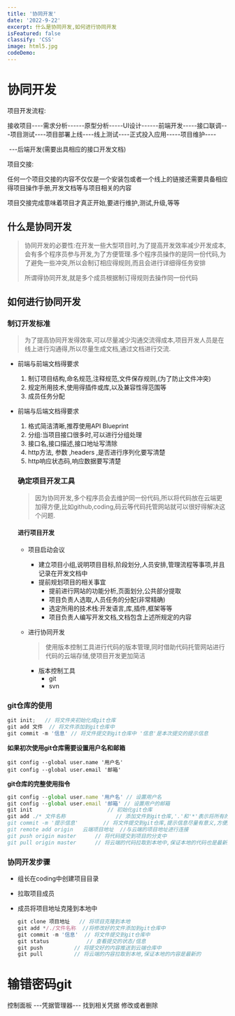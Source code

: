 ```yaml
---
title: '协同开发'
date: '2022-9-22'
excerpt: 什么是协同开发,如何进行协同开发
isFeatured: false
classify: 'CSS'
image: html5.jpg
codeDemo:
---
```


# 协同开发

项目开发流程:

接收项目----需求分析------原型分析-----UI设计------前端开发-----接口联调---项目测试----项目部署上线----线上测试----正式投入应用-----项目维护----

​										---后端开发(需要出具相应的接口开发文档)

项目交接:

任何一个项目交接的内容不仅仅是一个安装包或者一个线上的链接还需要具备相应得项目操作手册,开发文档等与项目相关的内容

项目交接完成意味着项目才真正开始,要进行维护,测试,升级,等等

## 什么是协同开发

> 协同开发的必要性:在开发一些大型项目时,为了提高开发效率减少开发成本,会有多个程序员参与开发,为了方便管理.多个程序员操作的是同一份代码,为了避免一些冲突,所以会制订相应得规则,而且会进行详细得任务安排
>
> 所谓得协同开发,就是多个成员根据制订得规则去操作同一份代码

## 如何进行协同开发



### 制订开发标准

> 为了提高协同开发得效率,可以尽量减少沟通交流得成本,项目开发人员是在线上进行沟通得,所以尽量生成文档,通过文档进行交流.

- 前端与前端文档得要求

  1. 制订项目结构,命名规范,注释规范,文件保存规则,(为了防止文件冲突)
  2. 规定所用技术,使用得插件或库,以及兼容性得范围等
  3. 成员任务分配

- 前端与后端文档得要求

  1. 格式简洁清晰,推荐使用API Blueprint
  2. 分组:当项目接口很多时,可以进行分组处理
  3. 接口名,接口描述,接口地址写清除
  4. http方法, 参数  ,headers  ,是否进行序列化要写清楚
  5. http响应状态码,响应数据要写清楚

  ### 确定项目开发工具

  > 因为协同开发,多个程序员会去维护同一份代码,所以将代码放在云端更加得方便,比如github,coding,码云等代码托管网站就可以很好得解决这个问题.

  #### 进行项目开发

  - 项目启动会议

    - 建立项目小组,说明项目目标,阶段划分,人员安排,管理流程等事项,并且记录在开发文档中
    - 提前规划项目的相关事宜
      - 提前进行网站的功能分析,页面划分,公共部分提取
      - 项目负责人选取,人员任务的分配(非常精确)
      - 选定所用的技术栈:开发语言,库,插件,框架等等
      - 项目负责人编写开发文档,文档包含上述所规定的内容

  - 进行协同开发

    > 使用版本控制工具进行代码的版本管理,同时借助代码托管网站进行代码的云端存储,使项目开发更加简洁

    - 版本控制工具
      - git
      - svn

### git仓库的使用

```javascript
git init;   // 将文件夹初始化成git仓库
git add 文件	// 将文件添加到git仓库中
git commit -m '信息' // 将文件提交到git仓库中 '信息'是本次提交的提示信息
```

**如果初次使用git仓库需要设置用户名和邮箱**

```
git config --global user.name '用户名'
git config --global user.email '邮箱'
```

**git仓库的完整使用指令**

```javascript
git config --global user.name '用户名' // 设置用户名
git config --global user.email '邮箱' // 设置用户的邮箱
git init						// 初始化git仓库
git add ./* 文件名称				// 添加文件到git仓库,'.'和'*'表示将所有的文件都进行添加,如果添加单个的文件就直接写文件的名称
git commit -m '提示信息'		// 将文件提交到git仓库,提示信息尽量有意义,方便版本管理和控制
git remote add origin	云端项目地址	//与云端的项目地址进行连接
git push origin master		// 将代码提交到项目的分支中
git pull origin master		// 将云端的代码拉取到本地中,保证本地的代码也是最新的代码
```

### 协同开发步骤

- 组长在coding中创建项目目录

- 拉取项目成员

- 成员将项目地址克隆到本地中

  ```javascript
  git clone 项目地址   // 将项目克隆到本地
  git add */./文件名称	//将修改好的文件添加到git仓库中
  git commit -m '信息'  // 将文件提交到git仓库中
  git status			// 查看提交的状态/信息
  git push 			// 将提交好的内容推送到云端仓库中
  git pull			// 将云端的内容拉取到本地,保证本地的内容是最新的
  ```

  

# 输错密码git

控制面板 ---凭据管理器--- 找到相关凭据 修改或者删除
